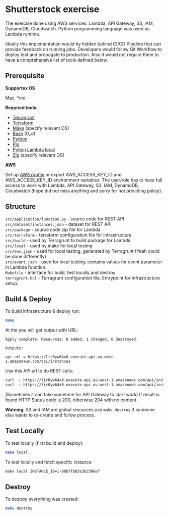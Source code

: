# Shutterstock exercise
The exercise done using AWS services: Lambda, API Gateway, S3, IAM, DynamoDB, Cloudwatch. Python programming language 
was used as Lambda runtime.

Ideally this implementation would by hidden behind CI/CD Pipeline that can provide feedback on 
running jobs. Developers would follow Git Workflow to deploy test and propagate to production. 
Also it would not require them to have a comprehensive list of tools defined below.

## Prerequisite
**Supportex OS**

Mac, *nix

**Required tools:**

  * [Terragrunt](https://terragrunt.gruntwork.io/docs/getting-started/install/)
  * [Terraform](https://learn.hashicorp.com/terraform/azure/install_az)
  * [Make](https://www.google.com/search?rlz=1C5CHFA_enIE822IE822&sxsrf=ALeKk01Dr4RmnLDj7Leh6ARUhcAqGgSO8A%3A1587639688706&ei=iHWhXs_cKomU1fAP-LSZuAc&q=how+to+install+make&oq=how+to+install+make&gs_lcp=CgZwc3ktYWIQAzIHCAAQFBCHAjICCAAyAggAMgIIADICCAAyAggAMgIIADICCAAyAggAMgIIADoECAAQRzoECCMQJzoFCAAQkQI6BAgAEEM6BQgAEIMBUNsWWKc0YLxDaABwAXgBgAGwAYgBqwuSAQQxNi4zmAEAoAEBqgEHZ3dzLXdpeg&sclient=psy-ab&ved=0ahUKEwjPwLTdsv7oAhUJShUIHXhaBncQ4dUDCAw&uact=5) (specify relevant OS)
  * [Bash](https://www.google.com/search?q=how+to+install+bash&rlz=1C5CHFA_enIE822IE822&oq=how+to+install+bash&aqs=chrome..69i57j69i60.2987j0j4&sourceid=chrome&ie=UTF-8) (O_o)
  * [Python](https://www.codecademy.com/articles/install-python)
  * [Pip](https://pip.pypa.io/en/stable/installing/)
  * [Pytjon Lambda local](https://pypi.org/project/python-lambda-local/)
  * [Zip](https://www.google.com/search?q=how+to+install+zip&rlz=1C5CHFA_enIE822IE822&oq=how+to+install+zip&aqs=chrome..69i57.25970j0j4&sourceid=chrome&ie=UTF-8) (specify relevant OS)
  
**AWS**

Set up [AWS profile](https://docs.aws.amazon.com/cli/latest/userguide/cli-chap-configure.html) or export 
AWS_ACCESS_KEY_ID and AWS_ACCESS_KEY_ID environment variables. The user/role has to have full access to work
with Lambda, API Gateway, S3, IAM, DynamoDB, Cloudwatch (hope did not miss anything and sorry for not
providing policy).

## Structure

`src/application/function.py` - source code for REST API  
`src/dataset/instances.json` - dataset for REST API  
`src/package` - source code zip file for Lambda  
`src/terraform` - terraform configuration file for infrastructure  
`src/build` - used by Terragrunt to build package for Lambda  
`src/local` - used by make for local testing  
`src/env.json` - used for local testing, generated by Terragrunt (Yeah could be done differently)  
`src/event.json` - used for local testing, contains values for event parameter in Lambda function.  
`Makefile` - interface for build, test locally and destroy  
`terragrunt.hcl` - Terragrunt configuration file. Entrypoint for infrastructure setup.  

## Build & Deploy
To build infrastructure & deploy run:
```bash
make
```

At the you will get output with URL:

```
Apply complete! Resources: 0 added, 1 changed, 0 destroyed.

Outputs:

api_url = https://lir0yw64x0.execute-api.eu-west-1.amazonaws.com/api/instances
```

Use this API url to do REST calls:
```bash
curl -i https://lir0yw64x0.execute-api.eu-west-1.amazonaws.com/api/instances
curl -i https://lir0yw64x0.execute-api.eu-west-1.amazonaws.com/api/instances/i-00b7fb83a362506ef
```
(Sometimes it can take sometime for API Gateway to start work)
If result is found HTTP Status code is 200, otherwise 204 with no content.

**Watning**: S3 and IAM are global resources use `make destroy` if someone else wants to re-create and follow 
process.

## Test Locally
To test locally (first build and deploy):
```bash
make local
```

To test locally and fetch specific instance:
```bash
make local INSTANCE_ID=i-00b7fb83a362506ef
```

## Destroy

To destroy everything was created:
```bash
make destroy
```


